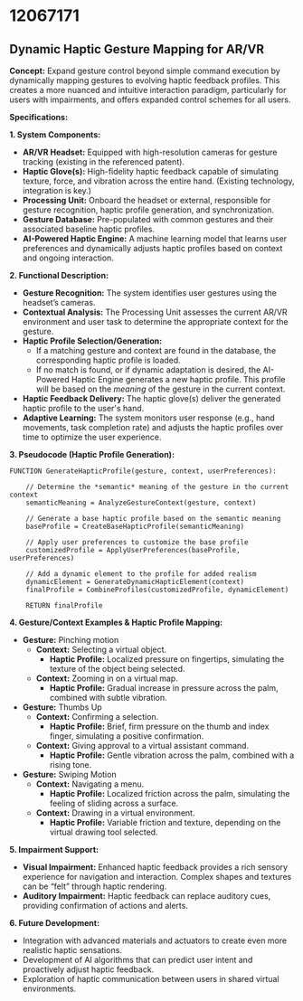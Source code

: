 # 12067171

## Dynamic Haptic Gesture Mapping for AR/VR

**Concept:** Expand gesture control beyond simple command execution by dynamically mapping gestures to evolving haptic feedback profiles. This creates a more nuanced and intuitive interaction paradigm, particularly for users with impairments, and offers expanded control schemes for all users.

**Specifications:**

**1. System Components:**

*   **AR/VR Headset:** Equipped with high-resolution cameras for gesture tracking (existing in the referenced patent).
*   **Haptic Glove(s):**  High-fidelity haptic feedback capable of simulating texture, force, and vibration across the entire hand.  (Existing technology, integration is key.)
*   **Processing Unit:**  Onboard the headset or external, responsible for gesture recognition, haptic profile generation, and synchronization.
*   **Gesture Database:** Pre-populated with common gestures and their associated baseline haptic profiles.
*   **AI-Powered Haptic Engine:**  A machine learning model that learns user preferences and dynamically adjusts haptic profiles based on context and ongoing interaction.

**2. Functional Description:**

*   **Gesture Recognition:**  The system identifies user gestures using the headset’s cameras.
*   **Contextual Analysis:** The Processing Unit assesses the current AR/VR environment and user task to determine the appropriate context for the gesture.
*   **Haptic Profile Selection/Generation:**
    *   If a matching gesture and context are found in the database, the corresponding haptic profile is loaded.
    *   If no match is found, or if dynamic adaptation is desired, the AI-Powered Haptic Engine generates a new haptic profile. This profile will be based on the *meaning* of the gesture in the current context.
*   **Haptic Feedback Delivery:** The haptic glove(s) deliver the generated haptic profile to the user's hand.
*   **Adaptive Learning:** The system monitors user response (e.g., hand movements, task completion rate) and adjusts the haptic profiles over time to optimize the user experience.

**3. Pseudocode (Haptic Profile Generation):**

```
FUNCTION GenerateHapticProfile(gesture, context, userPreferences):

    // Determine the *semantic* meaning of the gesture in the current context
    semanticMeaning = AnalyzeGestureContext(gesture, context)

    // Generate a base haptic profile based on the semantic meaning
    baseProfile = CreateBaseHapticProfile(semanticMeaning)

    // Apply user preferences to customize the base profile
    customizedProfile = ApplyUserPreferences(baseProfile, userPreferences)

    // Add a dynamic element to the profile for added realism
    dynamicElement = GenerateDynamicHapticElement(context)
    finalProfile = CombineProfiles(customizedProfile, dynamicElement)

    RETURN finalProfile
```

**4.  Gesture/Context Examples & Haptic Profile Mapping:**

*   **Gesture:** Pinching motion
    *   **Context:** Selecting a virtual object.
        *   **Haptic Profile:**  Localized pressure on fingertips, simulating the texture of the object being selected.
    *   **Context:**  Zooming in on a virtual map.
        *   **Haptic Profile:**  Gradual increase in pressure across the palm, combined with subtle vibration.
*   **Gesture:**  Thumbs Up
    *   **Context:**  Confirming a selection.
        *   **Haptic Profile:** Brief, firm pressure on the thumb and index finger, simulating a positive confirmation.
    *   **Context:**  Giving approval to a virtual assistant command.
        *   **Haptic Profile:**  Gentle vibration across the palm, combined with a rising tone.
*   **Gesture:**  Swiping Motion
    *   **Context:** Navigating a menu.
        *   **Haptic Profile:**  Localized friction across the palm, simulating the feeling of sliding across a surface.
    *   **Context:**  Drawing in a virtual environment.
        *   **Haptic Profile:** Variable friction and texture, depending on the virtual drawing tool selected.

**5.  Impairment Support:**

*   **Visual Impairment:**  Enhanced haptic feedback provides a rich sensory experience for navigation and interaction. Complex shapes and textures can be “felt” through haptic rendering.
*   **Auditory Impairment:**  Haptic feedback can replace auditory cues, providing confirmation of actions and alerts.

**6. Future Development:**

*   Integration with advanced materials and actuators to create even more realistic haptic sensations.
*   Development of AI algorithms that can predict user intent and proactively adjust haptic feedback.
*   Exploration of haptic communication between users in shared virtual environments.